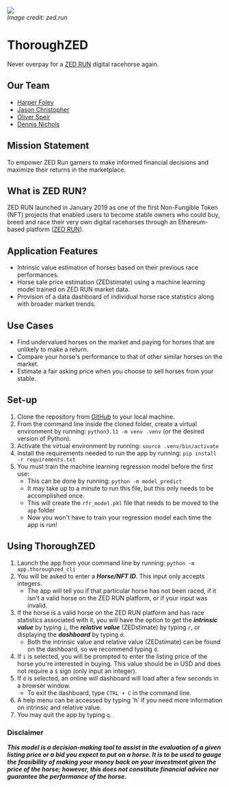 ![](https://cdn.discordapp.com/attachments/1064590416575483936/1065768313617121341/10ItB7Xx2_Ctl_76P0qTxSt331y-2Z5avZYtoeVBzRdkxG9ikiw.png)  
*Image credit: zed.run*

# ThoroughZED

Never overpay for a [ZED RUN](https://zed.run/) digital racehorse again.

## Our Team

- [Harper Foley](https://github.com/hfoley2013)
- [Jason Christopher](https://github.com/jason-christopher)
- [Oliver Speir](https://github.com/OliverSpeir)
- [Dennis Nichols](https://github.com/dennis-nichols)

## Mission Statement

To empower ZED Run gamers to make informed financial decisions and maximize their returns in the marketplace.

## What is ZED RUN?

ZED RUN launched in January 2019 as one of the first Non-Fungible Token (NFT) projects that enabled users to become stable owners who could buy, breed and race their very own digital racehorses through an Ethereum-based platform ([ZED RUN](https://zed.run/)). 

## Application Features

- Intrinsic value estimation of horses based on their previous race performances.
- Horse sale price estimation (ZEDstimate) using a machine learning model trained on ZED RUN market data.
- Provision of a data dashboard of individual horse race statistics along with broader market trends.

## Use Cases

- Find undervalued horses on the market and paying for horses that are unlikely to make a return.
- Compare your horse's performance to that of other similar horses on the market.
- Estimate a fair asking price when you choose to sell horses from your stable.

## Set-up

1. Clone the repository from [GitHub](https://github.com/jason-christopher/ThoroughZED) to your local machine.
2. From the command line inside the cloned folder, create a virtual environment by running: `python3.11 -m venv .venv` (or the desired version of Python).
3. Activate the virtual environment by running: `source .venv/bin/activate`
4. Install the requirements needed to run the app by running: `pip install -r requirements.txt`
5. You must train the machine learning regression model before the first use:
   * This can be done by running: `python -m model_predict`
   * It may take up to a minute to run this file, but this only needs to be accomplished once.
   * This will create the `rfr_model.pkl` file that needs to be moved to the `app` folder
   * Now you won't have to train your regression model each time the app is run!

## Using ThoroughZED

1. Launch the app from your command line by running: `python -m app.thoroughzed_cli`
2. You will be asked to enter a ***Horse/NFT ID***. This input only accepts integers.
   * The app will tell you if that particular horse has not been raced, if it isn't a valid horse on the ZED RUN platform, or if your input was invalid.
3. If the horse is a valid horse on the ZED RUN platform and has race statistics associated with it, you will have the option to get the ***intrinsic value*** by typing `i`, the ***relative value*** (ZEDstimate) by typing `r`, or displaying the ***dashboard*** by typing `d`.
   * Both the intrinsic value and relative value (ZEDstimate) can be found on the dashboard, so we recommend typing `d`.
4. If `i` is selected, you will be prompted to enter the listing price of the horse you're interested in buying. This value should be in USD and does not require a `$` sign (only input an integer).
5. If `d` is selected, an online will dashboard will load after a few seconds in a browser window. 
   * To exit the dashboard, type `CTRL + C` in the command line.
6. A help menu can be accessed by typing 'h' if you need more information on intrinsic and relative value.
7. You may quit the app by typing `q`.

### Disclaimer

***This model is a decision-making tool to assist in the evaluation of a given listing price or a bid you expect to put on a horse. It is to be used to gauge the feasibility of making your money back on your investment given the price of the horse; however, this does not constitute financial advice nor guarantee the performance of the horse.***
